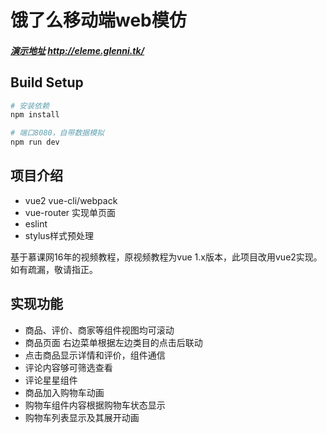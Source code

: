 # 饿了么移动端web模仿

##### [演示地址](http://eleme.glenni.tk/) http://eleme.glenni.tk/

## Build Setup

``` bash
# 安装依赖
npm install

# 端口8080，自带数据模拟
npm run dev
```
## 项目介绍



- vue2 vue-cli/webpack
- vue-router 实现单页面
-	eslint
-	stylus样式预处理

基于慕课网16年的视频教程，原视频教程为vue 1.x版本，此项目改用vue2实现。
如有疏漏，敬请指正。

## 实现功能
- 商品、评价、商家等组件视图均可滚动
- 商品页面 右边菜单根据左边类目的点击后联动
- 点击商品显示详情和评价，组件通信
- 评论内容够可筛选查看
- 评论星星组件
- 商品加入购物车动画
- 购物车组件内容根据购物车状态显示
- 购物车列表显示及其展开动画

